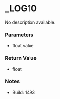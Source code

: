 # _LOG10

No description available.

### Parameters
* float value

### Return Value
* float

### Notes
* Build: 1493

